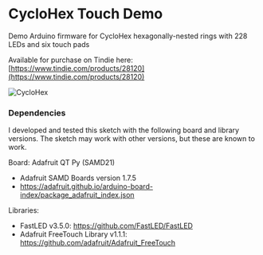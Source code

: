 # CycloHex Touch Demo

Demo Arduino firmware for CycloHex hexagonally-nested rings with 228 LEDs and six touch pads

Available for purchase on Tindie here: [https://www.tindie.com/products/28120](https://www.tindie.com/products/28120)

![CycloHex](cyclohex.png)

### Dependencies

I developed and tested this sketch with the following board and library versions. The sketch may work with other versions, but these are known to work.

Board: Adafruit QT Py (SAMD21) 
* Adafruit SAMD Boards version 1.7.5
* https://adafruit.github.io/arduino-board-index/package_adafruit_index.json

Libraries:
* FastLED v3.5.0: https://github.com/FastLED/FastLED
* Adafruit FreeTouch Library v1.1.1: https://github.com/adafruit/Adafruit_FreeTouch

